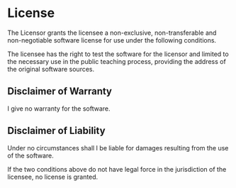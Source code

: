 # License

The Licensor grants the licensee a non-exclusive, non-transferable and non-negotiable software license for use under the following conditions.

The licensee has the right to test the software for the licensor and limited to the necessary use in the public teaching process, providing the address of the original software sources.

## Disclaimer of Warranty

I give no warranty for the software.

## Disclaimer of Liability

Under no circumstances shall I be liable for damages resulting from the use of the software.

If the two conditions above do not have legal force in the jurisdiction of the licensee, no license is granted.
